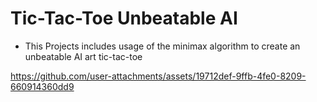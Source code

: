 # Tic-Tac-Toe Unbeatable AI

- This Projects includes usage of the minimax algorithm to create an unbeatable AI art tic-tac-toe

https://github.com/user-attachments/assets/19712def-9ffb-4fe0-8209-660914360dd9

